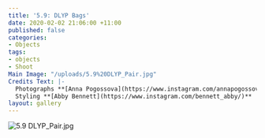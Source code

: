 ```yaml
---
title: '5.9: DLYP Bags'
date: 2020-02-02 21:06:00 +11:00
published: false
categories:
- Objects
tags:
- objects
- Shoot
Main Image: "/uploads/5.9%20DLYP_Pair.jpg"
Credits Text: |-
  Photographs **[Anna Pogossova](https://www.instagram.com/annapogossova/)** at **[B&A](https://www.instagram.com/barepsau/)**
  Styling **[Abby Bennett](https://www.instagram.com/bennett_abby/)**
layout: gallery
---
```


![5.9 DLYP_Pair.jpg](/uploads/5.9%20DLYP_Pair.jpg)